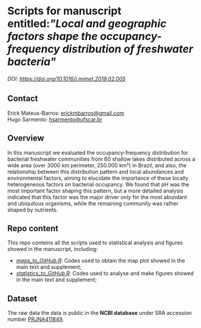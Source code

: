 # Scripts for manuscript entitled:_"Local and geographic factors shape the occupancy-frequency distribution of freshwater bacteria"_
###### DOI: https://doi.org/10.1016/j.mimet.2019.02.005

## Contact
Erick Mateus-Barros: erickmbarros@gmail.com  
Hugo Sarmento: hsarmento@ufscar.br


## Overview
In this manuscript we evaluated the occupancy-frequency distribution for bacterial freshwater communities from 60 shallow lakes distributed across a wide area (over 3000 km perimeter, 250.000 km²) in Brazil, and also, the relationship between this distribution pattern and local abundances and environmental factors, aiming to elucidate the importance of these locally heterogeneous factors on bacterial occupancy. We found that pH was the most important factor shaping this pattern, but a more detailed analysis indicated that this factor was the major driver only for the most abundant and ubiquitous organisms, while the remaining community was rather shaped by nutrients.


## Repo content
This repo conteins all the scripts used to statistical analysis and figures showed in the manuscript, including:

* _[maps_to_GitHub.R](https://github.com/LMPB/Occupancy-Frequency-Distribution/blob/master/maps_to_GitHub.R)_: Codes used to obtain the map plot showed in the main text and supplement;
* _[statistics_to_GitHub.R](https://github.com/LMPB/Occupancy-Frequency-Distribution/blob/master/statistics_to_GitHub.R)_: Codes used to analyse and make figures showed in the main text and supplement;


## Dataset
The raw data the data is public in the __NCBI database__ under SRA accession number [PRJNA411849](https://www.ncbi.nlm.nih.gov/bioproject/411849).
